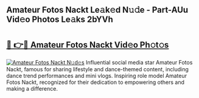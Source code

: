 ## Amateur Fotos Nackt Le𝚊k𝚎d N𝚞𝚍e - Part-AUu Vid𝚎o Photos Le𝚊ks 2bYVh

# <h2><a href="http://fb3a81f.evod.top/?m=Amateur+Fotos+Nackt">🔗 👉🔴 Amateur Fotos Nackt Vid𝚎o Ph𝚘t𝚘s</a></h2>

[![Amateur Fotos Nackt N𝚞d𝚎s](https://i.imgur.com/8V9OHl7.gif)](http://fb3a81f.evod.top/?m=Amateur+Fotos+Nackt)
Influential social media star Amateur Fotos Nackt, famous for sharing lifestyle and dance-themed content, including dance trend performances and mini vlogs. Inspiring role model Amateur Fotos Nackt, recognized for their dedication to empowering others and making a difference. 
